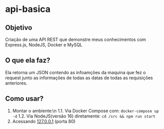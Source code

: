 # api-basica

## Objetivo
Criação de uma API REST que demonstre meus conhecimentos com Express.js, NodeJS, Docker e MySQL

## O que ela faz?
Ela retorna um JSON contendo as infoamções da maquina que fez o request junto as informações de todas as datas de todas as requisições anteriores.

## Como usar?
1. Montar o ambiente:\n
1.1. Via Docker Compose com:
```docker-compose up -d```
1.2. Via NodeJS(versão 16) diretamente:
```cd /src && npm run start```
2. Acessando [127.0.0.1](http://127.0.0.1/) (porta 80)
